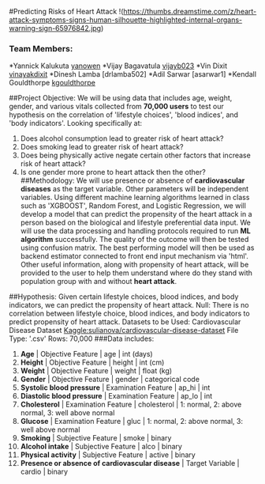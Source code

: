 #Predicting Risks of Heart Attack 
!(https://thumbs.dreamstime.com/z/heart-attack-symptoms-signs-human-silhouette-highlighted-internal-organs-warning-sign-65976842.jpg)

### Team Members: 
*Yannick Kalukuta	[yanowen](https://github.com/Yanrice)
*Vijay Bagavatula	[vijayb023](https://github.com/Vijayb023)
*Vin Dixit	                 [vinayakdixit](https://github.com/vinayakdixit)
*Dinesh Lamba	[drlamba502]
*Adil Sarwar	[asarwar1]
*Kendall Gouldthorpe  [kgouldthorpe](https://github.com/kgouldthorpe)

##Project Objective: 
We will be using data that includes age, weight, gender, and various vitals collected from **70,000 users** to test our hypothesis on the correlation of 'lifestyle choices', 'blood indices', and 'body indicators'. 
Looking specifically at:
1. Does alcohol consumption lead to greater risk of heart attack?
2. Does smoking lead to greater risk of heart attack?
3. Does being physically active negate certain other factors that increase risk of heart attack?
4. Is one gender more prone to heart attack then the other?
##Methodology:
We will use presence or absence of **cardiovascular diseases** as the target variable. Other parameters will be independent variables. Using different machine learning algorithms learned in class such as 'XGBOOST', Random Forest, and Logistic Regression, we will develop a model that can predict the propensity of the heart attack in a person based on the biological and lifestyle preferential data input.
We will use the data processing and handling protocols required to run **ML algorithm** successfully. The quality of the outcome will then be tested using confusion matrix. The best performing model will then be used as backend estimator connected to front end input mechanism via 'html'. Other useful information, along with propensity of heart attack, will be provided to the user to help them understand where do they stand with population group with and without **heart attack**.


##Hypothesis: 
Given certain lifestyle choices, blood indices, and body indicators, we can predict the propensity of heart attack.
Null:
There is no correlation between lifestyle choice, blood indices, and body indicators to predict propensity of heart attack.
Datasets to be Used: 
Cardiovascular Disease Dataset
[Kaggle:sulianova/cardiovascular-disease-dataset](https://www.kaggle.com/sulianova/cardiovascular-disease-dataset)
File Type: '.csv'
Rows: 70,000
###Data includes:
1. **Age** | Objective Feature | age | int (days)
2. **Height** | Objective Feature | height | int (cm) 
3. **Weight** | Objective Feature | weight | float (kg) 
4. **Gender** | Objective Feature | gender | categorical code 
5. **Systolic blood pressure** | Examination Feature | ap_hi | int 
6. **Diastolic blood pressure** | Examination Feature | ap_lo | int 
7. **Cholesterol** | Examination Feature | cholesterol | 1: normal, 2: above normal, 3: well above normal 
8. **Glucose** | Examination Feature | gluc | 1: normal, 2: above normal, 3: well above normal 
9. **Smoking** | Subjective Feature | smoke | binary 
10. **Alcohol intake** | Subjective Feature | alco | binary 
11. **Physical activity** | Subjective Feature | active | binary 
12. **Presence or absence of cardiovascular disease** | Target Variable | cardio | binary 



